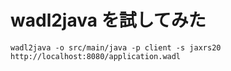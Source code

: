 
# wadl2java を試してみた

    wadl2java -o src/main/java -p client -s jaxrs20 http://localhost:8080/application.wadl


